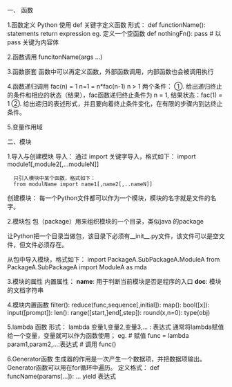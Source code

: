 一、 函数

1.函数定义
  Python 使用 def 关键字定义函数
  形式： 
    def functionName():
        statements
        return expression
  eg. 定义一个空函数
    def nothingFn():
        pass    # 以pass 关键为内容体

2.函数调用
    funcitonName(args ...)

3.函数嵌套
    函数中可以再定义函数，外部函数调用，内部函数也会被调用执行

4.函数递归调用
    fac(n) = 1 n=1
           = n*fac(n-1) n > 1
  两个条件：
    ①. 给出递归终止的条件和相应的状态（结果），fac函数递归终止条件为 n = 1, 结果状态：fac(1) = 1
    ②. 给出递归的表述形式，并且要向着终止条件变化，在有限的步骤内到达终止条件。

5.变量作用域

二、模块

1.导入与创建模块
  导入：
      通过 import 关键字导入，格式如下：
      import module1[,module2[,...moduleN]]
      
      只引入模块中某个函数，格式如下：
      from modulName import name1[,name2[,..nameN]]

  创建模块：
      每一个Python文件都可以作为一个模块，模块的名字就是文件的名字。

2.模块包
  包（package）用来组织模块的一个目录，类似java 的package
  
  让Python把一个目录当做包，该目录下必须有__init__.py文件，该文件可以是空文件，但文件必须存在。
  
  从包中导入模块，格式如下：
  import PackageA.SubPackageA.ModuleA
  from PackageA.SubPackageA import ModuleA as mda

3.模块的属性
    内置属性：
     __name__: 用于判断当前模块是否是程序的入口
     __doc__: 模块的文档字符串


4.模块内置函数
    filter():
    reduce(func,sequence[,initial]):
    map():
    bool([x]):
    input([prompt]):
    len():
    range([start,]end[,step]):
    round(x,n=0):
    type(obj)

5.lambda 函数
  形式：
    lambda 变量1,变量2,变量3,... : 表达式
  通常将lambda赋值给一个变量，变量就可以作为函数使用；
  eg.
      # 赋值
      func = lambda param1,param2,...:表达式
      # 调用
      func()

6.Generator函数
  生成器的作用是一次产生一个数据项，并把数据项输出。Generator函数可以用在for循环中遍历。
  定义格式：
    def funcName(params[...]):
        ...
        yield 表达式
        